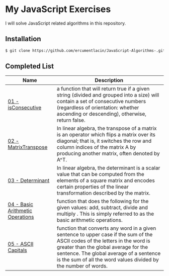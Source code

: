 # My JavaScript Exercises

I will solve JavaScript related algorithms in this repository.

## Installation

```bash
$ git clone https://github.com/ercumentlacin/JavaScript-Algorithms-.git
```

## Completed List

| Name                                                                                                                                     | Description                                                                                                                                                                                                                                                                        |
| ---------------------------------------------------------------------------------------------------------------------------------------- | ---------------------------------------------------------------------------------------------------------------------------------------------------------------------------------------------------------------------------------------------------------------------------------- |
| [01 - isConsecutive](https://github.com/ercumentlacin/JavaScript-Algorithms-/tree/main/01-%20isConsecutive)                              | a function that will return true if a given string (divided and grouped into a size) will contain a set of consecutive numbers (regardless of orientation: whether ascending or descending), otherwise, return false.                                                              |
| [02 - MatrixTranspose](https://github.com/ercumentlacin/JavaScript-Algorithms-/tree/main/MatrixTranspose)                                | In linear algebra, the transpose of a matrix is an operator which flips a matrix over its diagonal; that is, it switches the row and column indices of the matrix A by producing another matrix, often denoted by A^T.                                                             |
| [03 - Determinant](https://github.com/ercumentlacin/JavaScript-Algorithms-/tree/main/03%20-%20Determinant)                               | In linear algebra, the determinant is a scalar value that can be computed from the elements of a square matrix and encodes certain properties of the linear transformation described by the matrix.                                                                                |
| [04 - Basic Arithmetic Operations](https://github.com/ercumentlacin/JavaScript-Algorithms-/tree/main/04%20-%20BasicArithmeticOperations) | function that does the following for the given values: add, subtract, divide and multiply . This is simply referred to as the basic arithmetic operations.                                                                                                                         |
| [05 - ASCII Capitals](https://github.com/ercumentlacin/JavaScript-Algorithms-/tree/main/05%20-%20ASCIICapitals)                          | function that converts any word in a given sentence to upper case if the sum of the ASCII codes of the letters in the word is greater than the global average for the sentence. The global average of a sentence is the sum of all the word values divided by the number of words. |
